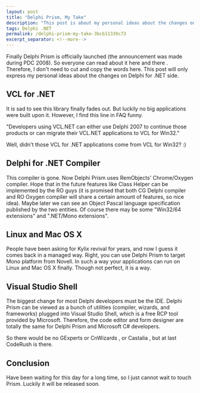 ```yaml
---
layout: post
title: "Delphi Prism, My Take"
description: "This post is about my personal ideas about the changes on Delphi for .NET side."
tags: Delphi .NET
permalink: /delphi-prism-my-take-3bcb11339c73
excerpt_separator: <!--more-->
---
```

Finally Delphi Prism is officially launched (the announcement was made during PDC 2008). So everyone can read about it here and there . Therefore, I don't need to cut and copy the words here. This post will only express my personal ideas about the changes on Delphi for .NET side.
<!--more-->

## VCL for .NET
It is sad to see this library finally fades out. But luckily no big applications were built upon it. However, I find this line in FAQ funny.

"Developers using VCL.NET can either use Delphi 2007 to continue those products or can migrate their VCL.NET applications to VCL for Win32."

Well, didn't those VCL for .NET applications come from VCL for Win32? :)

## Delphi for .NET Compiler
This compiler is gone. Now Delphi Prism uses RemObjects' Chrome/Oxygen compiler. Hope that in the future features like Class Helper can be implemented by the RO guys (it is promised that both CG Delphi compiler and RO Oxygen compiler will share a certain amount of features, so nice idea). Maybe later we can see an Object Pascal language specification published by the two entities. Of course there may be some "Win32/64 extensions" and ".NET/Mono extensions".

## Linux and Mac OS X
People have been asking for Kylix revival for years, and now I guess it comes back in a managed way. Right, you can use Delphi Prism to target Mono platform from Novell. In such a way your applications can run on Linux and Mac OS X finally. Though not perfect, it is a way.

## Visual Studio Shell
The biggest change for most Delphi developers must be the IDE. Delphi Prism can be viewed as a bunch of utilities (compiler, wizards, and frameworks) plugged into Visual Studio Shell, which is a free RCP tool provided by Microsoft. Therefore, the code editor and form designer are totally the same for Delphi Prism and Microsoft C# developers.

So there would be no GExperts or CnWizards , or Castalia , but at last CodeRush is there.

## Conclusion
Have been waiting for this day for a long time, so I just cannot wait to touch Prism. Luckily it will be released soon.
